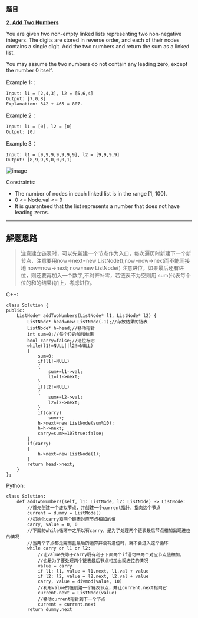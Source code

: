 
### 题目

 **[2. Add Two Numbers](https://leetcode-cn.com/problems/add-two-numbers/)** 


You are given two non-empty linked lists representing two non-negative integers. The digits are stored in reverse order, and each of their nodes contains a single digit. Add the two numbers and return the sum as a linked list.

You may assume the two numbers do not contain any leading zero, except the number 0 itself.




Example 1:：

```
Input: l1 = [2,4,3], l2 = [5,6,4]
Output: [7,0,8]
Explanation: 342 + 465 = 807.
```

Example 2：

```
Input: l1 = [0], l2 = [0]
Output: [0]
```


Example 3：

```
Input: l1 = [9,9,9,9,9,9,9], l2 = [9,9,9,9]
Output: [8,9,9,9,0,0,0,1]
```
![image](https://user-images.githubusercontent.com/42907149/123263912-71d91580-d534-11eb-913d-ad508f501d8f.png)


Constraints:

* The number of nodes in each linked list is in the range [1, 100].
* 0 <= Node.val <= 9
* It is guaranteed that the list represents a number that does not have leading zeros.



---

## 解题思路

> 注意建立链表时，可以先新建一个节点作为入口，每次遍历时新建下一个新节点，注意要用now->next=new ListNode();now=now->next而不能间接地 now=now->next; 
now=new ListNode() 注意进位，如果最后还有进位，则还要再加入一个数字,不对齐补零，若链表不为空则用 sum(代表每个位的和的结果)加上，考虑进位。


C++:

```C++[]
class Solution {
public:
    ListNode* addTwoNumbers(ListNode* l1, ListNode* l2) {
        ListNode* head=new ListNode(-1);//存放结果的链表
        ListNode* h=head;//移动指针
        int sum=0;//每个位的加和结果
        bool carry=false;//进位标志
        while(l1!=NULL||l2!=NULL)
        {
            sum=0;
            if(l1!=NULL)
            {
                sum+=l1->val;
                l1=l1->next;
            }
            if(l2!=NULL)
            {
                sum+=l2->val;
                l2=l2->next;
            }
            if(carry)
                sum++;
            h->next=new ListNode(sum%10);
            h=h->next;
            carry=sum>=10?true:false;
        }
        if(carry)
        {
            h->next=new ListNode(1);
        }
        return head->next;
    }
};

```

Python:

```Python[]
class Solution:
    def addTwoNumbers(self, l1: ListNode, l2: ListNode) -> ListNode:
        //首先创建一个虚拟节点，并创建一个current指针，指向这个节点
        current = dummy = ListNode()
        //初始化carry和两个链表对应节点相加的值
        carry, value = 0, 0
        //下面的while循环中之所以有carry，是为了处理两个链表最后节点相加出现进位的情况
        //当两个节点都走完而且最后的运算并没有进位时，就不会进入这个循环
        while carry or l1 or l2:
            //让value先等于carry既有利于下面两个if语句中两个对应节点值相加，
            //也是为了要处理两个链表最后节点相加出现进位的情况
            value = carry
            if l1: l1, value = l1.next, l1.val + value
            if l2: l2, value = l2.next, l2.val + value
            carry, value = divmod(value, 10)
            //利用value的值创建一个链表节点，并让current.next指向它
            current.next = ListNode(value)
            //移动current指针到下一个节点
            current = current.next  
        return dummy.next
```
